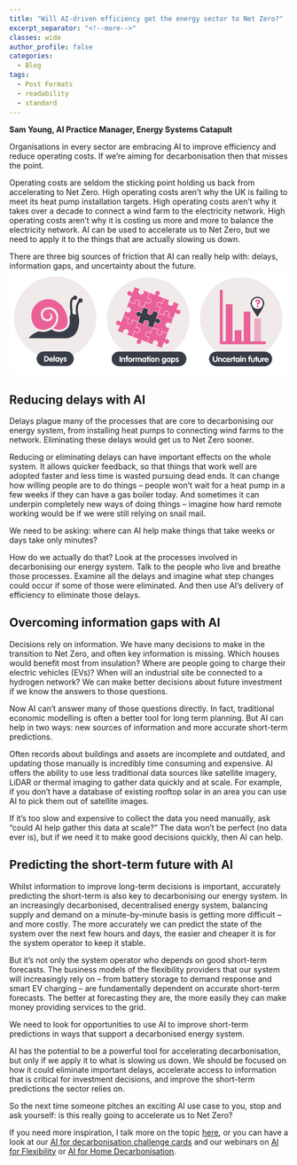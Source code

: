 ```yaml
---
title: "Will AI-driven efficiency get the energy sector to Net Zero?"
excerpt_separator: "<!--more-->"
classes: wide
author_profile: false
categories:
  - Blog
tags:
  - Post Formats
  - readability
  - standard
---
```


**Sam Young, AI Practice Manager, Energy Systems Catapult**

Organisations in every sector are embracing AI to improve efficiency and reduce operating costs. If we’re aiming for decarbonisation then that misses the point.
 
Operating costs are seldom the sticking point holding us back from accelerating to Net Zero. High operating costs aren’t why the UK is failing to meet its heat pump installation targets. High operating costs aren’t why it takes over a decade to connect a wind farm to the electricity network. High operating costs aren’t why it is costing us more and more to balance the electricity network. AI can be used to accelerate us to Net Zero, but we need to apply it to the things that are actually slowing us down.
 
There are three big sources of friction that AI can really help with: delays, information gaps, and uncertainty about the future.
![](images/20241125_image1.png)
 
## Reducing delays with AI
Delays plague many of the processes that are core to decarbonising our energy system, from installing heat pumps to connecting wind farms to the network. Eliminating these delays would get us to Net Zero sooner.
 
Reducing or eliminating delays can have important effects on the whole system. It allows quicker feedback, so that things that work well are adopted faster and less time is wasted pursuing dead ends. It can change how willing people are to do things – people won’t wait for a heat pump in a few weeks if they can have a gas boiler today. And sometimes it can underpin completely new ways of doing things – imagine how hard remote working would be if we were still relying on snail mail.
 
We need to be asking: where can AI help make things that take weeks or days take only minutes?
 
How do we actually do that? Look at the processes involved in decarbonising our energy system. Talk to the people who live and breathe those processes. Examine all the delays and imagine what step changes could occur if some of those were eliminated. And then use AI’s delivery of efficiency to eliminate those delays.
 
## Overcoming information gaps with AI
Decisions rely on information. We have many decisions to make in the transition to Net Zero, and often key information is missing. Which houses would benefit most from insulation? Where are people going to charge their electric vehicles (EVs)? When will an industrial site be connected to a hydrogen network? We can make better decisions about future investment if we know the answers to those questions.
 
Now AI can’t answer many of those questions directly. In fact, traditional economic modelling is often a better tool for long term planning. But AI can help in two ways: new sources of information and more accurate short-term predictions.
 
Often records about buildings and assets are incomplete and outdated, and updating those manually is incredibly time consuming and expensive. AI offers the ability to use less traditional data sources like satellite imagery, LiDAR or thermal imaging to gather data quickly and at scale. For example, if you don’t have a database of existing rooftop solar in an area you can use AI to pick them out of satellite images.
 
If it’s too slow and expensive to collect the data you need manually, ask “could AI help gather this data at scale?” The data won’t be perfect (no data ever is), but if we need it to make good decisions quickly, then AI can help.
 
## Predicting the short-term future with AI
Whilst information to improve long-term decisions is important, accurately predicting the short-term is also key to decarbonising our energy system. In an increasingly decarbonised, decentralised energy system, balancing supply and demand on a minute-by-minute basis is getting more difficult – and more costly. The more accurately we can predict the state of the system over the next few hours and days, the easier and cheaper it is for the system operator to keep it stable.
 
But it’s not only the system operator who depends on good short-term forecasts. The business models of the flexibility providers that our system will increasingly rely on – from battery storage to demand response and smart EV charging – are fundamentally dependent on accurate short-term forecasts. The better at forecasting they are, the more easily they can make money providing services to the grid.
 
We need to look for opportunities to use AI to improve short-term predictions in ways that support a decarbonised energy system.
 
AI has the potential to be a powerful tool for accelerating decarbonisation, but only if we apply it to what is slowing us down. We should be focused on how it could eliminate important delays, accelerate access to information that is critical for investment decisions, and improve the short-term predictions the sector relies on.
 
So the next time someone pitches an exciting AI use case to you, stop and ask yourself: is this really going to accelerate us to Net Zero?
 
If you need more inspiration, I talk more on the topic [here](https://www.youtube.com/watch?v=AqzKEXqrUb0&t=2435s&ab_channel=DigitalCatapult), or you can have a look at our [AI for decarbonisation challenge cards](https://es-catapult.github.io/advice-challenge/) and our webinars on [AI for Flexibility](https://www.youtube.com/watch?v=vMc4-JD2-lk&ab_channel=EnergySystemsCatapult) or [AI for Home Decarbonisation](https://www.youtube.com/watch?v=3KW-IynOUw4&ab_channel=EnergySystemsCatapult).
